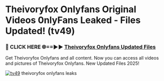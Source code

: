 # Theivoryfox Onlyfans Original Videos 0nlyFans Leaked - Files Updated! (tv49)

<h3>🔴 CLICK HERE 🌐==►► <a href="https://tinyurl.com/2jnfzry5" rel="nofollow">Theivoryfox Onlyfans Updated Files</a></h3>

Get Theivoryfox Onlyfans and all content. Now you can access all videos and pictures of Theivoryfox Onlyfans. New Updated Files 2025!

[![tv49](https://i.imgur.com/GyGTBgg.gif)](https://tinyurl.com/2jnfzry5)
theivoryfox onlyfans leaks